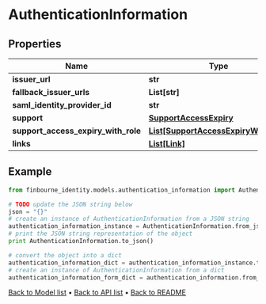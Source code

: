 # AuthenticationInformation


## Properties
Name | Type | Description | Notes
------------ | ------------- | ------------- | -------------
**issuer_url** | **str** |  | 
**fallback_issuer_urls** | **List[str]** |  | [optional] 
**saml_identity_provider_id** | **str** |  | [optional] 
**support** | [**SupportAccessExpiry**](SupportAccessExpiry.md) |  | [optional] 
**support_access_expiry_with_role** | [**List[SupportAccessExpiryWithRole]**](SupportAccessExpiryWithRole.md) |  | [optional] 
**links** | [**List[Link]**](Link.md) |  | [optional] 

## Example

```python
from finbourne_identity.models.authentication_information import AuthenticationInformation

# TODO update the JSON string below
json = "{}"
# create an instance of AuthenticationInformation from a JSON string
authentication_information_instance = AuthenticationInformation.from_json(json)
# print the JSON string representation of the object
print AuthenticationInformation.to_json()

# convert the object into a dict
authentication_information_dict = authentication_information_instance.to_dict()
# create an instance of AuthenticationInformation from a dict
authentication_information_form_dict = authentication_information.from_dict(authentication_information_dict)
```
[Back to Model list](../README.md#documentation-for-models) &#8226; [Back to API list](../README.md#documentation-for-api-endpoints) &#8226; [Back to README](../README.md)


